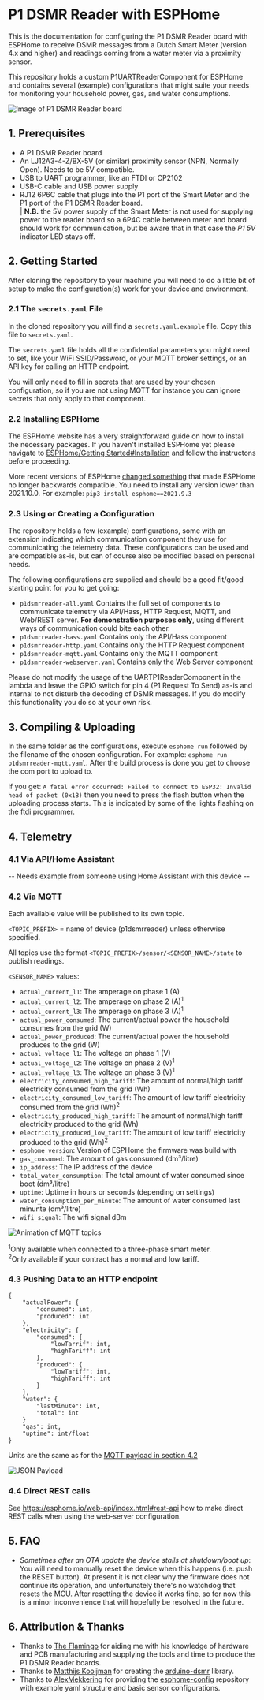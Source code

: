# P1 DSMR Reader with ESPHome

This is the documentation for configuring the P1 DSMR Reader board with ESPHome to receive DSMR messages from a Dutch Smart Meter (version 4.x and higher) and readings coming from a water meter via a proximity sensor. 

This repository holds a custom P1UARTReaderComponent for ESPHome and contains several (example) configurations that might suite your needs for monitoring your household power, gas, and water consumptions.

![Image of P1 DSMR Reader board](/docs/images/p1dsmrreader-fhd.jpg)

## 1. Prerequisites

* A P1 DSMR Reader board
* An LJ12A3-4-Z/BX-5V (or similar) proximity sensor (NPN, Normally Open). Needs to be 5V compatible.
* USB to UART programmer, like an FTDI or CP2102
* USB-C cable and USB power supply
* RJ12 6P6C cable that plugs into the P1 port of the Smart Meter and the P1 port of the P1 DSMR Reader board.  
  |  __N.B.__  the 5V power supply of the Smart Meter is not used for supplying power to the reader board so a 6P4C cable between meter and board should work for communication, but be aware that in that case the _P1 5V_ indicator LED stays off.

## 2. Getting Started

After cloning the repository to your machine you will need to do a little bit of setup to make the configuration(s) work for your device and environment.

### 2.1 The `secrets.yaml` File

In the cloned repository you will find a `secrets.yaml.example` file. Copy this file to `secrets.yaml`. 

The `secrets.yaml` file holds all the confidential parameters you might need to set, like your WiFi SSID/Password, or your MQTT broker settings, or an API key for calling an HTTP endpoint. 

You will only need to fill in secrets that are used by your chosen configuration, so if you are not using MQTT for instance you can ignore secrets that only apply to that component.

### 2.2 Installing ESPHome

The ESPHome website has a very straightforward guide on how to install the necessary packages. If you haven't installed ESPHome yet please navigate to [ESPHome/Getting Started#Installation](https://esphome.io/guides/getting_started_command_line.html#installation) and follow the instructons before proceeding.

More recent versions of ESPHome [changed something](https://github.com/oxan/esphome-stream-server/issues/6) that made ESPHome no longer backwards compatible. You need to install any version lower than 2021.10.0. For example: `pip3 install esphome==2021.9.3`

### 2.3 Using or Creating a Configuration

The repository holds a few (example) configurations, some with an extension indicating which communication component they use for communicating the telemetry data. These configurations can be used and are compatible as-is, but can of course also be modified based on personal needs.

The following configurations are supplied and should be a good fit/good starting point for you to get going:

* `p1dsmrreader-all.yaml` Contains the full set of components to communicate telemetry via API/Hass, HTTP Request, MQTT, and Web/REST server. __For demonstration purposes only__, using different ways of communication could bite each other.
* `p1dsmrreader-hass.yaml` Contains only the API/Hass component
* `p1dsmrreader-http.yaml` Contains only the HTTP Request component
* `p1dsmrreader-mqtt.yaml` Contains only the MQTT component
* `p1dsmrreader-webserver.yaml` Contains only the Web Server component

Please do not modify the usage of the UARTP1ReaderComponent in the lambda and leave the GPIO switch for pin 4 (P1 Request To Send) as-is and internal to not disturb the decoding of DSMR messages. If you do modify this functionality you do so at your own risk.

## 3. Compiling & Uploading

In the same folder as the configurations, execute `esphome run` followed by the filename of the chosen configuration. For example: `esphome run p1dsmrreader-mqtt.yaml`. After the build process is done you get to choose the com port to upload to. 

If you get: `A fatal error occurred: Failed to connect to ESP32: Invalid head of packet (0x1B)` then you need to press the flash button when the uploading process starts. This is indicated by some of the lights flashing on the ftdi programmer.

## 4. Telemetry

### 4.1 Via API/Home Assistant

-- Needs example from someone using Home Assistant with this device --

### 4.2 Via MQTT

Each available value will be published to its own topic.

`<TOPIC_PREFIX>` = name of device (p1dsmrreader) unless otherwise specified.

All topics use the format `<TOPIC_PREFIX>/sensor/<SENSOR_NAME>/state` to publish readings.

`<SENSOR_NAME>` values:

* `actual_current_l1`: The amperage on phase 1 (A)
* `actual_current_l2`: The amperage on phase 2 (A)<sup>1</sup>
* `actual_current_l3`: The amperage on phase 3 (A)<sup>1</sup>
* `actual_power_consumed`: The current/actual power the household consumes from the grid (W)
* `actual_power_produced`: The current/actual power the household produces to the grid (W)
* `actual_voltage_l1`: The voltage on phase 1 (V)
* `actual_voltage_l2`: The voltage on phase 2 (V)<sup>1</sup> 
* `actual_voltage_l3`: The voltage on phase 3 (V)<sup>1</sup>
* `electricity_consumed_high_tariff`: The amount of normal/high tariff electricity consumed from the grid (Wh)
* `electricity_consumed_low_tariff`: The amount of low tariff electricity consumed from the grid (Wh)<sup>2</sup>
* `electricity_produced_high_tariff`: The amount of normal/high tariff electricity produced to the grid (Wh)
* `electricity_produced_low_tariff`: The amount of low tariff electricity produced to the grid (Wh)<sup>2</sup>
* `esphome_version`: Version of ESPHome the firmware was build with
* `gas_consumed`: The amount of gas consumed (dm³/litre)
* `ip_address`: The IP address of the device
* `total_water_consumption`: The total amount of water consumed since boot (dm³/litre)
* `uptime`: Uptime in hours or seconds (depending on settings)
* `water_consumption_per_minute`: The amount of water consumed last minunte (dm³/litre)
* `wifi_signal`: The wifi signal dBm

![Animation of MQTT topics](/docs/images/p1dsmrreader-mqtt-topics.gif)

<sup>1</sup>Only available when connected to a three-phase smart meter.  
<sup>2</sup>Only available if your contract has a normal and low tariff.

### 4.3 Pushing Data to an HTTP endpoint




```
{
	"actualPower": {
		"consumed": int,
		"produced": int
	},
	"electricity": {
		"consumed": {
			"lowTarrif": int,
			"highTariff": int
		},
		"produced": {
			"lowTariff": int,
			"highTariff": int
		}
	},
	"water": {
		"lastMinute": int,
		"total": int
	}
	"gas": int,
	"uptime": int/float
}
```

Units are the same as for the [MQTT payload in section 4.2](#42-via-mqtt)

![JSON Payload](/docs/images/p1dsmrreader-http-json-msg.png)

### 4.4 Direct REST calls

See https://esphome.io/web-api/index.html#rest-api how to make direct REST calls when using the web-server configuration.

## 5. FAQ

* _Sometimes after an OTA update the device stalls at shutdown/boot up_: You will need to manually reset the device when this happens (i.e. push the RESET button). At present it is not clear why the firmware does not continue its operation, and unfortunately there's no watchdog that resets the MCU. After resetting the device it works fine, so for now this is a minor inconvenience that will hopefully be resolved in the future.

## 6. Attribution & Thanks

* Thanks to [The Flamingo](https://github.com/Flamingo-tech) for aiding me with his knowledge of hardware and PCB manufacturing and supplying the tools and time to produce the P1 DSMR Reader boards.
* Thanks to [Matthijs Kooijman](https://github.com/matthijskooijman) for creating the [arduino-dsmr](https://github.com/matthijskooijman/arduino-dsmr) library.
* Thanks to [AlexMekkering](https://github.com/AlexMekkering) for providing the [esphome-config](https://github.com/AlexMekkering/esphome-config) repository with example yaml structure and basic sensor configurations.
